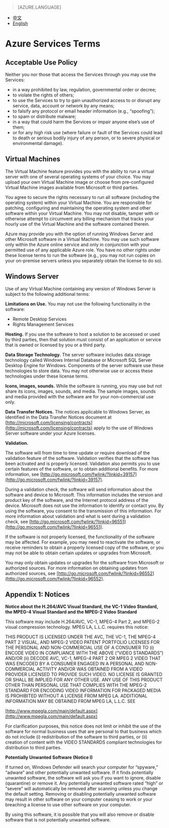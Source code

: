 <properties
	pageTitle=""
    description=""
    services=""
    documentationCenter=""
    authors=""
    manager=""
    editor=""
    tags=""/>

<tags ms.service="legal" ms.date="" wacn.date="" wacn.lang="en"/>

> [AZURE.LANGUAGE]
- [中文](/support/legal/services-terms/)
- [English](/support/legal/services-terms-en/)

# Azure Services Terms

## Acceptable Use Policy

Neither you nor those that access the Services through you may use the Services:

* in a way prohibited by law, regulation, governmental order or decree;
* to violate the rights of others;
* to use the Services to try to gain unauthorized access to or disrupt any service, data, account or network by any means; 
* to falsify any protocol or email header information (e.g., “spoofing”); 
* to spam or distribute malware;
* in a way that could harm the Services or impair anyone else’s use of them;
* or for any high risk use (where failure or fault of the Services could lead to death or serious bodily injury of any person, or to severe physical or environmental damage).

## Virtual Machines

The Virtual Machine feature provides you with the ability to run a virtual server with one of several operating systems of your choice. You may upload your own Virtual Machine image or choose from pre-configured Virtual Machine images available from Microsoft or third parties.

You agree to secure the rights necessary to run all software (including the operating system) within your Virtual Machine. You are responsible for patching, configuring and maintaining the operating system and other software within your Virtual Machine. You may not disable, tamper with or otherwise attempt to circumvent any billing mechanism that tracks your hourly use of the Virtual Machine and the software contained therein.

Azure may provide you with the option of running Windows Server and other Microsoft software in a Virtual Machine. You may use such software only within the Azure online service and only in conjunction with your permitted use of any applicable Azure role. You have no other rights under these license terms to run the software (e.g., you may not run copies on your on-premise servers unless you separately obtain the license to do so).

## Windows Server

Use of any Virtual Machine containing any version of Windows Server is subject to the following additional terms:

**Limitations on Use.** You may not use the following functionality in the software:

* Remote Desktop Services
* Rights Management Services

**Hosting.** If you use the software to host a solution to be accessed or used by third parties, then that solution must consist of an application or service that is owned or licensed by you or a third party.

**Data Storage Technology.** The server software includes data storage technology called Windows Internal Database or Microsoft SQL Server Desktop Engine for Windows. Components of the server software use these technologies to store data. You may not otherwise use or access these technologies under these license terms.

**Icons, images, sounds.** While the software is running, you may use but not share its icons, images, sounds, and media. The sample images, sounds and media provided with the software are for your non-commercial use only.

**Data Transfer Notices.** The notices applicable to Windows Server, as identified in the Data Transfer Notices document at [http://microsoft.com/licensing/contracts](http://microsoft.com/licensing/contracts) apply to the use of Windows Server software under your Azure licenses.

**Validation.**

The software will from time to time update or require download of the validation feature of the software. Validation verifies that the software has been activated and is properly licensed. Validation also permits you to use certain features of the software, or to obtain additional benefits. For more information, see [http://go.microsoft.com/fwlink/?linkid=39157](http://go.microsoft.com/fwlink/?linkid=39157).

During a validation check, the software will send information about the software and device to Microsoft. This information includes the version and product key of the software, and the Internet protocol address of the device. Microsoft does not use the information to identify or contact you. By using the software, you consent to the transmission of this information. For more information about validation and what is sent during a validation check, see [http://go.microsoft.com/fwlink/?linkid=96551](http://go.microsoft.com/fwlink/?linkid=96551).

If the software is not properly licensed, the functionality of the software may be affected. For example, you may need to reactivate the software, or receive reminders to obtain a properly licensed copy of the software, or you may not be able to obtain certain updates or upgrades from Microsoft.

You may only obtain updates or upgrades for the software from Microsoft or authorized sources. For more information on obtaining updates from authorized sources, see [http://go.microsoft.com/fwlink/?linkid=96552](http://go.microsoft.com/fwlink/?linkid=96552). 



## Appendix 1: Notices

**Notice about the H.264/AVC Visual Standard, the VC-1 Video Standard, the MPEG-4 Visual Standard and the MPEG-2 Video Standard**

This software may include H.264/AVC, VC-1, MPEG-4 Part 2, and MPEG-2 visual compression technology. MPEG LA, L.L.C. requires this notice:

THIS PRODUCT IS LICENSED UNDER THE AVC, THE VC-1, THE MPEG-4 PART 2 VISUAL, AND MPEG-2 VIDEO PATENT PORTFOLIO LICENSES FOR THE PERSONAL AND NON-COMMERCIAL USE OF A CONSUMER TO (i) ENCODE VIDEO IN COMPLIANCE WITH THE ABOVE (“VIDEO STANDARDS”) AND/OR (ii) DECODE AVC, VC-1, MPEG-4 PART 2 OR MPEG 2 VIDEO THAT WAS ENCODED BY A CONSUMER ENGAGED IN A PERSONAL AND NON-COMMERCIAL ACTIVITY AND/OR WAS OBTAINED FROM A VIDEO PROVIDER LICENSED TO PROVIDE SUCH VIDEO. NO LICENSE IS GRANTED OR SHALL BE IMPLIED FOR ANY OTHER USE. ANY USE OF THIS PRODUCT OTHER THAN PERSONAL USE THAT COMPLIES WITH THE MPEG-2 STANDARD FOR ENCODING VIDEO INFORMATION FOR PACKAGED MEDIA IS PROHIBITED WITHOUT A LICENSE FROM MPEG LA. ADDITIONAL INFORMATION MAY BE OBTAINED FROM MPEG LA, L.L.C. SEE 

[http://www.mpegla.com/main/default.aspx](http://www.mpegla.com/main/default.aspx)

For clarification purposes, this notice does not limit or inhibit the use of the software for normal business uses that are personal to that business which do not include (i) redistribution of the software to third parties, or (ii) creation of content with the VIDEO STANDARDS compliant technologies for distribution to third parties.

**Potentially Unwanted Software (Notice I)**

If turned on, Windows Defender will search your computer for “spyware,” “adware” and other potentially unwanted software. If it finds potentially unwanted software, the software will ask you if you want to ignore, disable (quarantine) or remove it. Any potentially unwanted software rated “high” or “severe” will automatically be removed after scanning unless you change the default setting. Removing or disabling potentially unwanted software may result in other software on your computer ceasing to work or your breaching a license to use other software on your computer.

By using this software, it is possible that you will also remove or disable software that is not potentially unwanted software.
